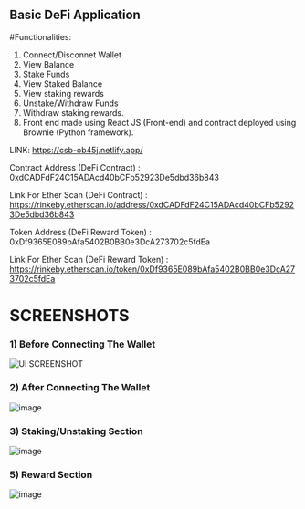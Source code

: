 ## Basic DeFi Application

#Functionalities:
1) Connect/Disconnet Wallet 
2) View Balance
3) Stake Funds 
4) View Staked Balance
5) View staking rewards
6) Unstake/Withdraw Funds
7) Withdraw staking rewards.
8) Front end made using React JS (Front-end) and contract deployed using Brownie (Python framework).




 LINK: https://csb-ob45j.netlify.app/
  
    
 Contract Address (DeFi Contract) : 0xdCADFdF24C15ADAcd40bCFb52923De5dbd36b843 </br>
 
 Link For Ether Scan (DeFi Contract) : https://rinkeby.etherscan.io/address/0xdCADFdF24C15ADAcd40bCFb52923De5dbd36b843 </br>

 Token Address (DeFi Reward Token) : 0xDf9365E089bAfa5402B0BB0e3DcA273702c5fdEa
 
 Link For Ether Scan (DeFi Reward Token) : https://rinkeby.etherscan.io/token/0xDf9365E089bAfa5402B0BB0e3DcA273702c5fdEa
 
# SCREENSHOTS
<h3>1) Before Connecting The Wallet </h3>

![UI SCREENSHOT](https://i.ibb.co/DDpDPBW/image.png)

<h3>2) After Connecting The Wallet </h3>

![image](https://user-images.githubusercontent.com/39981782/148645349-34a1099a-f0bc-47ae-84fe-4083ef88816e.png)

<h3>3) Staking/Unstaking Section </h3>

![image](https://user-images.githubusercontent.com/39981782/148645403-a21b00cd-9dc1-4a12-9637-1c01cb88010a.png)

<h3>5) Reward Section </h3>

![image](https://user-images.githubusercontent.com/39981782/148645466-897818f5-bf2f-42bd-885e-cf319b13abbf.png)


